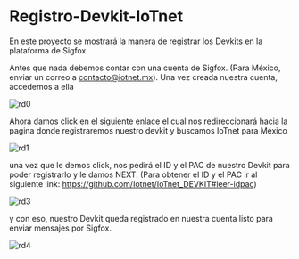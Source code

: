 # Registro-Devkit-IoTnet
En este proyecto se mostrará la manera de registrar los Devkits en la plataforma de Sigfox.


Antes que nada debemos contar con una cuenta de Sigfox. (Para México, enviar un correo a contacto@iotnet.mx). Una vez creada nuestra cuenta, accedemos a ella 

![rd0](https://github.com/Iotnet/Registro-Devkit-IoTnet/blob/master/imagenes/rd0.png?raw=true)

Ahora damos click en el siguiente enlace el cual nos redireccionará hacia la pagina donde registraremos nuestro devkit y buscamos IoTnet para México

![rd1](https://github.com/Iotnet/Registro-Devkit-IoTnet/blob/master/imagenes/rd1.png?raw=true)

una vez que le demos click, nos pedirá el ID y el PAC de nuestro Devkit para poder registrarlo y le damos NEXT. (Para obtener el ID y el PAC ir al siguiente link: https://github.com/Iotnet/IoTnet_DEVKIT#leer-idpac)

![rd3](https://github.com/Iotnet/Registro-Devkit-IoTnet/blob/master/imagenes/rd3.png?raw=true)

y con eso, nuestro Devkit queda registrado en nuestra cuenta listo para enviar mensajes por Sigfox.

![rd4](https://github.com/Iotnet/Registro-Devkit-IoTnet/blob/master/imagenes/rd4.png?raw=true)
